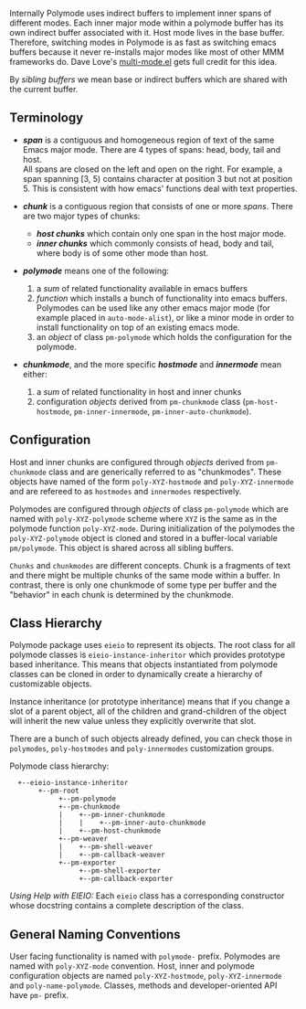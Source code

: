 Internally Polymode uses indirect buffers to implement inner spans of different
modes. Each inner major mode within a polymode buffer has its own indirect
buffer associated with it. Host mode lives in the base buffer. Therefore,
switching modes in Polymode is as fast as switching emacs buffers because it
never re-installs major modes like most of other MMM frameworks do. Dave Love's
[multi-mode.el](http://www.loveshack.ukfsn.org/emacs/multi-mode.el) gets full
credit for this idea.

By _sibling buffers_ we mean base or indirect buffers which are shared with the
current buffer.

## Terminology

  - _**span**_ is a contiguous and homogeneous region of text of the same Emacs
   major mode. There are 4 types of spans: head, body, tail and host. <br> All
   spans are closed on the left and open on the right. For example, a span
   spanning [3, 5) contains character at position 3 but not at position 5. This
   is consistent with how emacs' functions deal with text properties.

 - _**chunk**_ is a contiguous region that consists of one or more _spans_. There
   are two major types of chunks:

    - _**host chunks**_ which contain only one span in the host major mode.
    - _**inner chunks**_ which commonly consists of head, body and tail, where
      body is of some other mode than host.<br>

 - _**polymode**_ means one of the following:

    1. a _sum_ of related functionality available in emacs buffers
    2. _function_ which installs a bunch of functionality into emacs
      buffers. <br> Polymodes can be used like any other emacs major mode (for
      example placed in `auto-mode-alist`), or like a minor mode in order to
      install functionality on top of an existing emacs mode.<br>
    3. an _object_ of class `pm-polymode` which holds the configuration for the
       polymode.

 - _**chunkmode**_, and the more specific _**hostmode**_ and _**innermode**_ mean either:

    1. a _sum_  of related functionality in host and inner chunks
    2. configuration _objects_ derived from `pm-chunkmode` class
       (`pm-host-hostmode`, `pm-inner-innermode`, `pm-inner-auto-chunkmode`).


## Configuration

Host and inner chunks are configured through _objects_ derived from
`pm-chunkmode` class and are generically referred to as "chunkmodes". These
objects have named of the form `poly-XYZ-hostmode` and `poly-XYZ-innermode`
and are refereed to as `hostmodes` and `innermodes` respectively.

Polymodes are configured through _objects_ of class `pm-polymode` which are
named with `poly-XYZ-polymode` scheme where `XYZ` is the same as in the
polymode function `poly-XYZ-mode`. During initialization of the polymodes the
`poly-XYZ-polymode` object is cloned and stored in a buffer-local variable
`pm/polymode`. This object is shared across all sibling buffers.

`Chunks` and `chunkmodes` are different concepts. Chunk is a fragments of text
and there might be multiple chunks of the same mode within a buffer. In
contrast, there is only one chunkmode of some type per buffer and the "behavior"
in each chunk is determined by the chunkmode.


## Class Hierarchy

Polymode package uses `eieio` to represent its objects. The root class for all
polymode classes is `eieio-instance-inheritor` which provides prototype based
inheritance. This means that objects instantiated from polymode classes can be
cloned in order to dynamically create a hierarchy of customizable objects.

Instance inheritance (or prototype inheritance) means that if you change a slot
of a parent object, all of the children and grand-children of the object will
inherit the new value unless they explicitly overwrite that slot.

There are a bunch of such objects already defined, you can check those in
`polymodes`, `poly-hostmodes` and `poly-innermodes` customization groups.

Polymode class hierarchy:

```
  +--eieio-instance-inheritor
       +--pm-root
            +--pm-polymode
            +--pm-chunkmode
            |    +--pm-inner-chunkmode
            |    |    +--pm-inner-auto-chunkmode
            |    +--pm-host-chunkmode
            +--pm-weaver
            |    +--pm-shell-weaver
            |    +--pm-callback-weaver
            +--pm-exporter
                 +--pm-shell-exporter
                 +--pm-callback-exporter
```

*Using Help with EIEIO:* Each `eieio` class has a corresponding constructor
whose docstring contains a complete description of the class.

## General Naming Conventions

User facing functionality is named with `polymode-` prefix. Polymodes are named
with `poly-XYZ-mode` convention. Host, inner and polymode configuration objects
are named `poly-XYZ-hostmode`, `poly-XYZ-innermode` and
`poly-name-polymode`. Classes, methods and developer-oriented API have `pm-`
prefix.
